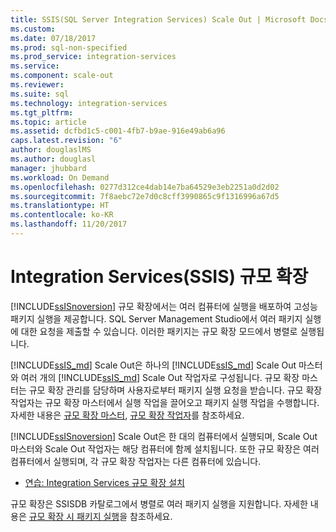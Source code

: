 ```yaml
---
title: SSIS(SQL Server Integration Services) Scale Out | Microsoft Docs
ms.custom: 
ms.date: 07/18/2017
ms.prod: sql-non-specified
ms.prod_service: integration-services
ms.service: 
ms.component: scale-out
ms.reviewer: 
ms.suite: sql
ms.technology: integration-services
ms.tgt_pltfrm: 
ms.topic: article
ms.assetid: dcfbd1c5-c001-4fb7-b9ae-916e49ab6a96
caps.latest.revision: "6"
author: douglaslMS
ms.author: douglasl
manager: jhubbard
ms.workload: On Demand
ms.openlocfilehash: 0277d312ce4dab14e7ba64529e3eb2251a0d2d02
ms.sourcegitcommit: 7f8aebc72e7d0c8cff3990865c9f1316996a67d5
ms.translationtype: HT
ms.contentlocale: ko-KR
ms.lasthandoff: 11/20/2017
---
```

# <a name="integration-services-ssis-scale-out"></a>Integration Services(SSIS) 규모 확장
[!INCLUDE[ssISnoversion](../../includes/ssisnoversion-md.md)] 규모 확장에서는 여러 컴퓨터에 실행을 배포하여 고성능 패키지 실행을 제공합니다. SQL Server Management Studio에서 여러 패키지 실행에 대한 요청을 제출할 수 있습니다. 이러한 패키지는 규모 확장 모드에서 병렬로 실행됩니다.  

[!INCLUDE[ssIS_md](../../includes/ssis-md.md)] Scale Out은 하나의 [!INCLUDE[ssIS_md](../../includes/ssis-md.md)] Scale Out 마스터와 여러 개의 [!INCLUDE[ssIS_md](../../includes/ssis-md.md)] Scale Out 작업자로 구성됩니다. 규모 확장 마스터는 규모 확장 관리를 담당하며 사용자로부터 패키지 실행 요청을 받습니다. 규모 확장 작업자는 규모 확장 마스터에서 실행 작업을 끌어오고 패키지 실행 작업을 수행합니다. 자세한 내용은 [규모 확장 마스터](integration-services-ssis-scale-out-master.md), [규모 확장 작업자](integration-services-ssis-scale-out-worker.md)를 참조하세요.

[!INCLUDE[ssISnoversion](../../includes/ssisnoversion-md.md)] Scale Out은 한 대의 컴퓨터에서 실행되며, Scale Out 마스터와 Scale Out 작업자는 해당 컴퓨터에 함께 설치됩니다. 또한 규모 확장은 여러 컴퓨터에서 실행되며, 각 규모 확장 작업자는 다른 컴퓨터에 있습니다.
- [연습: Integration Services 규모 확장 설치](walkthrough-set-up-integration-services-scale-out.md)

규모 확장은 SSISDB 카탈로그에서 병렬로 여러 패키지 실행을 지원합니다. 자세한 내용은 [규모 확장 시 패키지 실행](run-packages-in-integration-services-ssis-scale-out.md)을 참조하세요.
